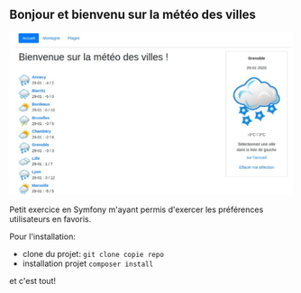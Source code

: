 ## Bonjour et bienvenu sur la météo des villes



![page d'accueil](public/images/page_accueil.jpg)

Petit exercice en Symfony m'ayant permis d'exercer les préférences utilisateurs en favoris.

Pour l'installation:

- clone du projet: `git clone copie repo`
- installation projet `composer install`

et c'est tout!